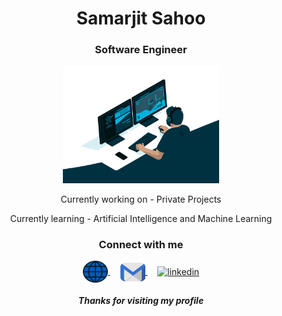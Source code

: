 <h1 align="center">Samarjit Sahoo</h1>
<h3 align="center">Software Engineer</h3>
<p align="center">
  <img alt="Coding" width="250" height="auto" src="code.gif">
</p>
<p align="center">Currently working on - Private Projects</p>
<p align="center">Currently learning - Artificial Intelligence and Machine Learning</p>
<h3 align="center">Connect with me</h3>
<p align="center">
   <a href="https://samarjit.vercel.app" target="_blank">
    <img align="center" src="internet-svgrepo-com.svg" alt="website" height="35" width="40" />
  </a>
  &nbsp;&nbsp;&nbsp;
  <a href="mailto:samarjit9203@gmail.com" target="_blank">
    <img align="center" src="mail.png" alt="mail" height="30" width="40" />
  </a>
  &nbsp;&nbsp;&nbsp;
  <a href="https://linkedin.com/in/samarjit-sahoo/" target="_blank">
    <img align="center" src="https://raw.githubusercontent.com/rahuldkjain/github-profile-readme-generator/888aff31e1d26dd2a6acf6afebbc34970aeb0118/src/images/icons/Social/linked-in-alt.svg" alt="linkedin" height="32" width="40" />
  </a>
</p>
<h5 align="center">Thanks for visiting my profile</h5>
